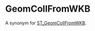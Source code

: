 # GeomCollFromWKB

A synonym for [ST_GeomCollFromWKB](/sql-statements-structure/geographic-geometric-features/wkb/st_geomcollfromwkb/).